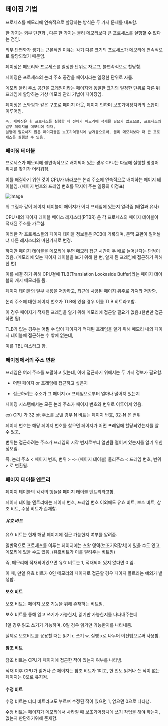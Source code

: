 ## 페이징 기법

프로세스를 메모리에 연속적으로 할당하는 방식은 두 가지 문제를 내포함.

한 가지는 외부 단편화 , 다른 한 가지는 물리 메모리보다 큰 프로세스를 실행할 수 없다는 점임.

외부 단편화가 생기는 근본적인 이유는 각기 다른 크기의 프로세스가 메모리에 연속적으로 할당되었기 때문임.

페이징은 메모리와 프로세스를 일정한 단위로 자르고, 불연속적으로 할당함.

페이징은 프로세스의 논리 주소 공간을 페이지라는 일정한 단위로 자름.

메모리 물리 주소 공간을 프레임이라는 페이지와 동일한 크기의 일정한 단위로 자른 뒤 프레임에 할당하는 가상 메모리 관리 기법이 페이징임.

페이징은 스와핑과 같은 구조로 페이지 아웃, 페이지 인하며 보조기억장치와의 스왑이 이루어짐.

```
즉, 페이징은 한 프로세스를 실행할 때 전체가 메모리에 적재될 필요가 없으므로, 프로세스의 일부 페이지를 메모리에 적재,
실행에 필요하지 않은 페이지들은 보조기억장치에 남겨둠으로써, 물리 메모리보다 더 큰 프로세스를 실행할 수 있음.
```

### 페이징 테이블 

프로세스가 메모리에 불연속적으로 배치되어 있는 경우 CPU는 다음에 실행할 명령어 위치를 찾기가 어려워짐.

이를 해결하기 위한 것이 CPU가 바라보는 논리 주소에 연속적으로 배치하는 페이지 테이블임.
(페이지 번호와 프레임 번호를 짝지어 주는 일종의 이정표)

![image](https://github.com/wltnthss/learning-cs/assets/60785586/933484a2-c3cb-4f27-bda7-2bdea0621e8d)

위 그림과 같이 페이지 테이블이 페이지가 어디 프레임에 있는지 알려줌 (배열과 유사)

CPU 내의 페이지 테이블 베이스 레지스터(PTBR) 은 각 프로세스의 페이지 테이블이 적재된 주소를 가르침.

이러한 각 프로세스들의 페이지 테이블 정보들은 PCB에 기록되며, 문맥 교환이 일어날 떄 다른 레지스터와 마찬가지로 변경.

하지만 페이지 테이블을 메모리에 두면 메모리 접근 시간이 두 배로 늘어난다는 단점이 있음. 
(메모리에 있는 페이지 테이블을 보기 위해 한 번, 알게 된 프레임에 접근하기 위해 한 번)

이를 해결 하기 위해 CPU곁에 TLB(Translation Lookaside Buffer)라는 페이지 테이블의 캐시 메모리를 둠.

페이지 테이블의 일부 내용을 저장하고, 최근에 사용된 페이지 위주로 가져와 저장함.

논리 주소에 대한 페이지 번호가 TLB에 있을 경우 이를 TLB 히트라고함.

이 경우 페이지가 적재된 프레임을 알기 위해 메모리에 접근할 필요가 없음.(한번만 접근하면 됨)

TLB가 없는 경우는 어쩔 수 없이 페이지가 적재된 프레임을 알기 위해 메모리 내의 페이지 테이블에 접근하는 수 밖에 없는데,

이를 TBL 미스라고 함.

### 페이징에서의 주소 변환

프레임은 여러 주소를 포괄하고 있는데, 이에 접근하기 위해서는 두 가지 정보가 필요함.

- 어떤 페이지 or 프레임에 접근하고 싶은지

- 접근하려는 주소가 그 페이지 or 프레임으로부터 얼마나 떨어져 있는지

페이징 시스템에서는 모든 논리 주소가 페이지 번호와 변위로 이루어져 있음.

ex) CPU 가 32 bit 주소를 보낸 경우 N 비트는 페이지 번호, 32-N 은 변위

페이지 번호는 해당 페이지 번호를 찾으면 페이지가 어떤 프레임에 할당되었는지를 알 수 있고,

변위는 접근하려는 주소가 프레임의 시작 번지로부터 얼만큼 떨어져 있는지를 알기 위한 정보임.

즉, 논리 주소 < 페이지 번호, 변위 > -> (페이지 테이블) 물리주소 < 프레임 번호, 변위 > 로 변환됨.

### 페이지 테이블 엔트리

페이지 테이블의 각각의 행들을 페이지 테이블 엔트리라고함.

페이지 테이블 엔트리에는 페이지 번호, 프레임 번호 이외에도 유효 비트, 보호 비트, 참조 비트, 수정 비트가 존재함.

##### 유효 비트

유효 비트는 현재 해당 페이지에 접근 가능한지 여부를 알려줌.

일반적으로 프로세스를 이루는 페이지에는 스왑 영역(보조기억장치)에 있을 수도 있고, 메모리에 있을 수도 있음.
(유효비트가 이를 알려주는 비트임)

즉, 메모리에 적재되어있으면 유효 비트는 1, 적재되어 있지 않다면 0 임.

이 때, 만일 유효 비트가 0인 메모리의 페이지로 접근할 경우 페이지 폴트라는 예외가 발생함.

#### 보호 비트

보호 비트는 페이지 보호 기능을 위해 존재하는 비트임.

보호 비트를 통해 읽고 쓰기가 가능한지, 읽기만 가능한지를 나타내주는데

1일 경우 읽고 쓰기가 가능하며, 0일 경우 읽기만 가능한지를 나타내줌.

실제로 보호비트를 응용할 때는 읽기 r, 쓰기 w, 실행 x로 나누어 이진법으로써 사용함.

#### 참조 비트

참조 비트는 CPU가 페이지에 접근한 적이 있는지 여부를 나타냄.

적재 이후 CPU가 읽거나 쓴 페이지는 참조 비트가 1이고, 한 번도 읽거나 쓴 적이 없는 페이지는 0으로 유지됨.

#### 수정 비트

수정 비트는 더티 비트라고도 부르며 수정된 적이 있으면 1, 없으면 0으로 나타냄.

수정 비트는 페이지가 메모리에서 사라질 때 보조기억장치에 쓰기 작업을 해야 하는지, 없는지 판단하기위해 존재함.



